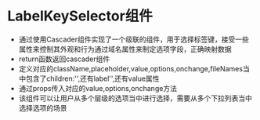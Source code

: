 # LabelKeySelector组件
- 通过使用Cascader组件实现了一个级联的组件，用于选择标签键，接受一些属性来控制其外观和行为通过域名属性来制定选项字段，正确映射数据
- return函数返回cascader组件
- 定义对应的className,placeholder,value,options,onchange,fileNames当中包含了children:'',还有label'',还有value属性
- 通过props传入对应的value,options,onchange方法
- 该组件可以让用户从多个层级的选项当中进行选择，需要从多个下拉列表当中选择选项的场景
